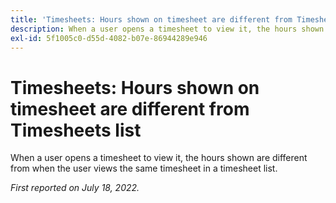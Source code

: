 ```yaml
---
title: 'Timesheets: Hours shown on timesheet are different from Timesheets list'
description: When a user opens a timesheet to view it, the hours shown are different from when the user views the same timesheet in a timesheet list.
exl-id: 5f1005c0-d55d-4082-b07e-86944289e946
---
```

# Timesheets: Hours shown on timesheet are different from Timesheets list

When a user opens a timesheet to view it, the hours shown are different from when the user views the same timesheet in a timesheet list.

_First reported on July 18, 2022._
